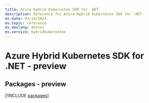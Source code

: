 ```yaml
---
title: Azure Hybrid Kubernetes SDK for .NET
description: Reference for Azure Hybrid Kubernetes SDK for .NET
ms.date: 03/14/2024
ms.topic: reference
ms.devlang: dotnet
ms.service: hybridkubernetes
---
```

# Azure Hybrid Kubernetes SDK for .NET - preview
## Packages - preview
[!INCLUDE [packages](hybrid-kubernetes-index.md)]